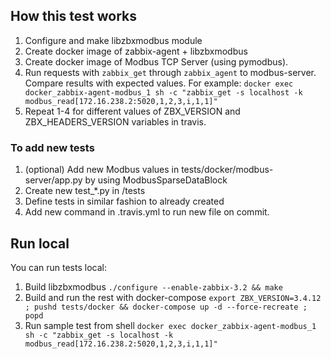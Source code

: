 ## How this test works

1. Configure and make libzbxmodbus module  
2. Create docker image of zabbix-agent + libzbxmodbus  
3. Create docker image of Modbus TCP Server (using pymodbus).  
4. Run requests with `zabbix_get` through `zabbix_agent` to modbus-server. Compare results with expected values. For example: `docker exec docker_zabbix-agent-modbus_1 sh -c "zabbix_get -s localhost -k modbus_read[172.16.238.2:5020,1,2,3,i,1,1]"`
5. Repeat 1-4 for different values of ZBX_VERSION and ZBX_HEADERS_VERSION variables in travis.  

### To add new tests  
1. (optional) Add new Modbus values in tests/docker/modbus-server/app.py by using ModbusSparseDataBlock  
2. Create new test_*.py in /tests  
3. Define tests in similar fashion to already created  
4. Add new command in .travis.yml to run new file on commit.  

## Run local
You can run tests local:
1. Build libzbxmodbus `./configure --enable-zabbix-3.2 && make`
2. Build and run the rest with docker-compose `export ZBX_VERSION=3.4.12 ; pushd tests/docker && docker-compose up -d --force-recreate ; popd` 
3. Run sample test from shell `docker exec docker_zabbix-agent-modbus_1 sh -c "zabbix_get -s localhost -k modbus_read[172.16.238.2:5020,1,2,3,i,1,1]"`
